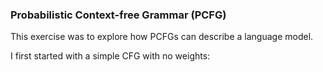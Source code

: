 ### Probabilistic Context-free Grammar (PCFG)

This exercise was to explore how PCFGs can describe a language model.

I first started with a simple CFG with no weights:

